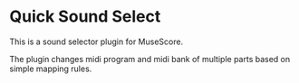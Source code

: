 # Quick Sound Select

This is a sound selector plugin for MuseScore.

The plugin changes midi program and midi bank of multiple parts based on simple
mapping rules.
